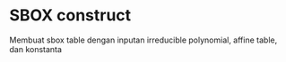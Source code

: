# SBOX construct
Membuat sbox table dengan inputan irreducible polynomial, affine table, dan konstanta
